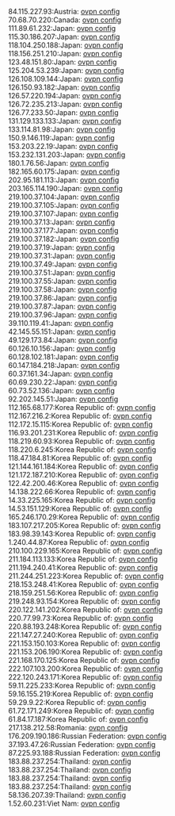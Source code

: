 84.115.227.93:Austria: [ovpn config](vpn/84_115_227_93.ovpn)  
70.68.70.220:Canada: [ovpn config](vpn/70_68_70_220.ovpn)  
111.89.61.232:Japan: [ovpn config](vpn/111_89_61_232.ovpn)  
115.30.186.207:Japan: [ovpn config](vpn/115_30_186_207.ovpn)  
118.104.250.188:Japan: [ovpn config](vpn/118_104_250_188.ovpn)  
118.156.251.210:Japan: [ovpn config](vpn/118_156_251_210.ovpn)  
123.48.151.80:Japan: [ovpn config](vpn/123_48_151_80.ovpn)  
125.204.53.239:Japan: [ovpn config](vpn/125_204_53_239.ovpn)  
126.108.109.144:Japan: [ovpn config](vpn/126_108_109_144.ovpn)  
126.150.93.182:Japan: [ovpn config](vpn/126_150_93_182.ovpn)  
126.57.220.194:Japan: [ovpn config](vpn/126_57_220_194.ovpn)  
126.72.235.213:Japan: [ovpn config](vpn/126_72_235_213.ovpn)  
126.77.233.50:Japan: [ovpn config](vpn/126_77_233_50.ovpn)  
131.129.133.133:Japan: [ovpn config](vpn/131_129_133_133.ovpn)  
133.114.81.98:Japan: [ovpn config](vpn/133_114_81_98.ovpn)  
150.9.146.119:Japan: [ovpn config](vpn/150_9_146_119.ovpn)  
153.203.22.19:Japan: [ovpn config](vpn/153_203_22_19.ovpn)  
153.232.131.203:Japan: [ovpn config](vpn/153_232_131_203.ovpn)  
180.1.76.56:Japan: [ovpn config](vpn/180_1_76_56.ovpn)  
182.165.60.175:Japan: [ovpn config](vpn/182_165_60_175.ovpn)  
202.95.181.113:Japan: [ovpn config](vpn/202_95_181_113.ovpn)  
203.165.114.190:Japan: [ovpn config](vpn/203_165_114_190.ovpn)  
219.100.37.104:Japan: [ovpn config](vpn/219_100_37_104.ovpn)  
219.100.37.105:Japan: [ovpn config](vpn/219_100_37_105.ovpn)  
219.100.37.107:Japan: [ovpn config](vpn/219_100_37_107.ovpn)  
219.100.37.13:Japan: [ovpn config](vpn/219_100_37_13.ovpn)  
219.100.37.177:Japan: [ovpn config](vpn/219_100_37_177.ovpn)  
219.100.37.182:Japan: [ovpn config](vpn/219_100_37_182.ovpn)  
219.100.37.19:Japan: [ovpn config](vpn/219_100_37_19.ovpn)  
219.100.37.31:Japan: [ovpn config](vpn/219_100_37_31.ovpn)  
219.100.37.49:Japan: [ovpn config](vpn/219_100_37_49.ovpn)  
219.100.37.51:Japan: [ovpn config](vpn/219_100_37_51.ovpn)  
219.100.37.55:Japan: [ovpn config](vpn/219_100_37_55.ovpn)  
219.100.37.58:Japan: [ovpn config](vpn/219_100_37_58.ovpn)  
219.100.37.86:Japan: [ovpn config](vpn/219_100_37_86.ovpn)  
219.100.37.87:Japan: [ovpn config](vpn/219_100_37_87.ovpn)  
219.100.37.96:Japan: [ovpn config](vpn/219_100_37_96.ovpn)  
39.110.119.41:Japan: [ovpn config](vpn/39_110_119_41.ovpn)  
42.145.55.151:Japan: [ovpn config](vpn/42_145_55_151.ovpn)  
49.129.173.84:Japan: [ovpn config](vpn/49_129_173_84.ovpn)  
60.126.10.156:Japan: [ovpn config](vpn/60_126_10_156.ovpn)  
60.128.102.181:Japan: [ovpn config](vpn/60_128_102_181.ovpn)  
60.147.184.218:Japan: [ovpn config](vpn/60_147_184_218.ovpn)  
60.37.161.34:Japan: [ovpn config](vpn/60_37_161_34.ovpn)  
60.69.230.22:Japan: [ovpn config](vpn/60_69_230_22.ovpn)  
60.73.52.136:Japan: [ovpn config](vpn/60_73_52_136.ovpn)  
92.202.145.51:Japan: [ovpn config](vpn/92_202_145_51.ovpn)  
112.165.68.177:Korea Republic of: [ovpn config](vpn/112_165_68_177.ovpn)  
112.167.216.2:Korea Republic of: [ovpn config](vpn/112_167_216_2.ovpn)  
112.172.15.115:Korea Republic of: [ovpn config](vpn/112_172_15_115.ovpn)  
116.93.201.231:Korea Republic of: [ovpn config](vpn/116_93_201_231.ovpn)  
118.219.60.93:Korea Republic of: [ovpn config](vpn/118_219_60_93.ovpn)  
118.220.6.245:Korea Republic of: [ovpn config](vpn/118_220_6_245.ovpn)  
118.47.184.81:Korea Republic of: [ovpn config](vpn/118_47_184_81.ovpn)  
121.144.161.184:Korea Republic of: [ovpn config](vpn/121_144_161_184.ovpn)  
121.172.187.210:Korea Republic of: [ovpn config](vpn/121_172_187_210.ovpn)  
122.42.200.46:Korea Republic of: [ovpn config](vpn/122_42_200_46.ovpn)  
14.138.222.66:Korea Republic of: [ovpn config](vpn/14_138_222_66.ovpn)  
14.33.225.165:Korea Republic of: [ovpn config](vpn/14_33_225_165.ovpn)  
14.53.151.129:Korea Republic of: [ovpn config](vpn/14_53_151_129.ovpn)  
165.246.170.29:Korea Republic of: [ovpn config](vpn/165_246_170_29.ovpn)  
183.107.217.205:Korea Republic of: [ovpn config](vpn/183_107_217_205.ovpn)  
183.98.39.143:Korea Republic of: [ovpn config](vpn/183_98_39_143.ovpn)  
1.240.44.87:Korea Republic of: [ovpn config](vpn/1_240_44_87.ovpn)  
210.100.229.165:Korea Republic of: [ovpn config](vpn/210_100_229_165.ovpn)  
211.184.113.133:Korea Republic of: [ovpn config](vpn/211_184_113_133.ovpn)  
211.194.240.41:Korea Republic of: [ovpn config](vpn/211_194_240_41.ovpn)  
211.244.251.223:Korea Republic of: [ovpn config](vpn/211_244_251_223.ovpn)  
218.153.248.41:Korea Republic of: [ovpn config](vpn/218_153_248_41.ovpn)  
218.159.251.56:Korea Republic of: [ovpn config](vpn/218_159_251_56.ovpn)  
219.248.93.154:Korea Republic of: [ovpn config](vpn/219_248_93_154.ovpn)  
220.122.141.202:Korea Republic of: [ovpn config](vpn/220_122_141_202.ovpn)  
220.77.99.73:Korea Republic of: [ovpn config](vpn/220_77_99_73.ovpn)  
220.88.193.248:Korea Republic of: [ovpn config](vpn/220_88_193_248.ovpn)  
221.147.27.240:Korea Republic of: [ovpn config](vpn/221_147_27_240.ovpn)  
221.153.150.103:Korea Republic of: [ovpn config](vpn/221_153_150_103.ovpn)  
221.153.206.190:Korea Republic of: [ovpn config](vpn/221_153_206_190.ovpn)  
221.168.170.125:Korea Republic of: [ovpn config](vpn/221_168_170_125.ovpn)  
222.107.103.200:Korea Republic of: [ovpn config](vpn/222_107_103_200.ovpn)  
222.120.243.171:Korea Republic of: [ovpn config](vpn/222_120_243_171.ovpn)  
59.11.225.233:Korea Republic of: [ovpn config](vpn/59_11_225_233.ovpn)  
59.16.155.219:Korea Republic of: [ovpn config](vpn/59_16_155_219.ovpn)  
59.29.9.22:Korea Republic of: [ovpn config](vpn/59_29_9_22.ovpn)  
61.72.171.249:Korea Republic of: [ovpn config](vpn/61_72_171_249.ovpn)  
61.84.17.187:Korea Republic of: [ovpn config](vpn/61_84_17_187.ovpn)  
217.138.212.58:Romania: [ovpn config](vpn/217_138_212_58.ovpn)  
176.209.190.186:Russian Federation: [ovpn config](vpn/176_209_190_186.ovpn)  
37.193.47.26:Russian Federation: [ovpn config](vpn/37_193_47_26.ovpn)  
87.225.93.188:Russian Federation: [ovpn config](vpn/87_225_93_188.ovpn)  
183.88.237.254:Thailand: [ovpn config](vpn/183_88_237_254.ovpn)  
183.88.237.254:Thailand: [ovpn config](vpn/183_88_237_254.ovpn)  
183.88.237.254:Thailand: [ovpn config](vpn/183_88_237_254.ovpn)  
183.88.237.254:Thailand: [ovpn config](vpn/183_88_237_254.ovpn)  
58.136.207.39:Thailand: [ovpn config](vpn/58_136_207_39.ovpn)  
1.52.60.231:Viet Nam: [ovpn config](vpn/1_52_60_231.ovpn)  
